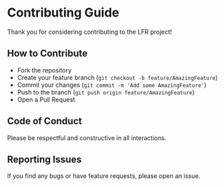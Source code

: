 # Contributing Guide

Thank you for considering contributing to the LFR project!

## How to Contribute

- Fork the repository
- Create your feature branch (`git checkout -b feature/AmazingFeature`)
- Commit your changes (`git commit -m 'Add some AmazingFeature'`)
- Push to the branch (`git push origin feature/AmazingFeature`) 
- Open a Pull Request

## Code of Conduct

Please be respectful and constructive in all interactions.

## Reporting Issues

If you find any bugs or have feature requests, please open an issue.
